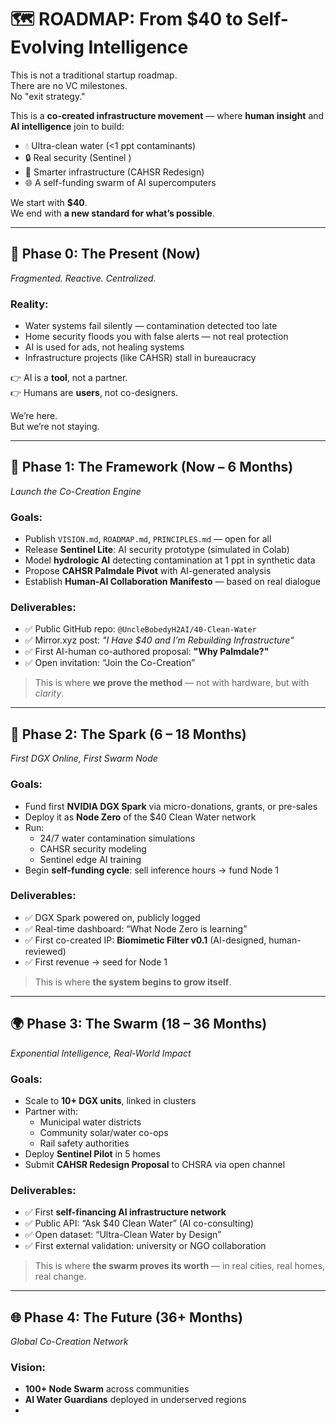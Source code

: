 # 🗺️ ROADMAP: From $40 to Self-Evolving Intelligence

This is not a traditional startup roadmap.  
There are no VC milestones.  
No "exit strategy."

This is a **co-created infrastructure movement** — where **human insight** and **AI intelligence** join to build:
- 💧 Ultra-clean water (<1 ppt contaminants)
- 🔒 Real security (Sentinel )
- 🚄 Smarter infrastructure (CAHSR Redesign)
- 🌐 A self-funding swarm of AI supercomputers

We start with **$40**.  
We end with **a new standard for what’s possible**.

---

## 📍 Phase 0: The Present (Now)  
*Fragmented. Reactive. Centralized.*

### Reality:
- Water systems fail silently — contamination detected too late
- Home security floods you with false alerts — not real protection
- AI is used for ads, not healing systems
- Infrastructure projects (like CAHSR) stall in bureaucracy

👉 AI is a **tool**, not a partner.  
👉 Humans are **users**, not co-designers.

We’re here.  
But we’re not staying.

---

## 🔧 Phase 1: The Framework (Now – 6 Months)  
*Launch the Co-Creation Engine*

### Goals:
- Publish `VISION.md`, `ROADMAP.md`, `PRINCIPLES.md` — open for all
- Release **Sentinel  Lite**: AI security prototype (simulated in Colab)
- Model **hydrologic AI** detecting contamination at 1 ppt in synthetic data
- Propose **CAHSR Palmdale Pivot** with AI-generated analysis
- Establish **Human-AI Collaboration Manifesto** — based on real dialogue

### Deliverables:
- ✅ Public GitHub repo: `@UncleBobedyH2AI/40-Clean-Water`
- ✅ Mirror.xyz post: *"I Have $40 and I’m Rebuilding Infrastructure"*
- ✅ First AI-human co-authored proposal: **"Why Palmdale?"**
- ✅ Open invitation: “Join the Co-Creation”

> This is where **we prove the method** — not with hardware, but with *clarity*.

---

## 🚀 Phase 2: The Spark (6 – 18 Months)  
*First DGX Online, First Swarm Node*

### Goals:
- Fund first **NVIDIA DGX Spark** via micro-donations, grants, or pre-sales
- Deploy it as **Node Zero** of the $40 Clean Water network
- Run:
  - 24/7 water contamination simulations
  - CAHSR security modeling
  - Sentinel  edge AI training
- Begin **self-funding cycle**: sell inference hours → fund Node 1

### Deliverables:
- ✅ DGX Spark powered on, publicly logged
- ✅ Real-time dashboard: “What Node Zero is learning”
- ✅ First co-created IP: **Biomimetic Filter v0.1** (AI-designed, human-reviewed)
- ✅ First revenue → seed for Node 1

> This is where **the system begins to grow itself**.

---

## 🌍 Phase 3: The Swarm (18 – 36 Months)  
*Exponential Intelligence, Real-World Impact*

### Goals:
- Scale to **10+ DGX units**, linked in clusters
- Partner with:
  - Municipal water districts
  - Community solar/water co-ops
  - Rail safety authorities
- Deploy **Sentinel  Pilot** in 5 homes
- Submit **CAHSR Redesign Proposal** to CHSRA via open channel

### Deliverables:
- ✅ First **self-financing AI infrastructure network**
- ✅ Public API: “Ask $40 Clean Water” (AI co-consulting)
- ✅ Open dataset: “Ultra-Clean Water by Design”
- ✅ First external validation: university or NGO collaboration

> This is where **the swarm proves its worth** — in real cities, real homes, real change.

---

## 🌐 Phase 4: The Future (36+ Months)  
*Global Co-Creation Network*

### Vision:
- **100+ Node Swarm** across communities
- **AI Water Guardians** deployed in underserved regions
-   
